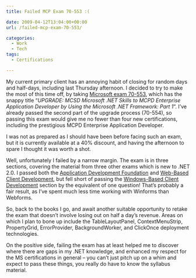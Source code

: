 ```yaml
---
title: Failed MCP Exam 70-553 :(

date: 2009-04-12T13:04:00+00:00
url: /failed-mcp-exam-70-553/

categories:
  - Work
  - Tech
tags:
  - Certifications

---
```

My current primary client has an annoying habit of closing for random days and half-days, including last Thursday afternoon. I decided to try to make the most of this time off, by taking [Microsoft exam 70-553][1], which has the snappy title “_UPGRADE: MCSD Microsoft .NET Skills to MCPD Enterprise Application Developer by Using the Microsoft .NET Framework: Part 1_”. I’ve already passed the second part of the upgrade process (70-554), so passing this exam would give me no fewer than four new certifications, including the prestigious MCPD Enterprise Application Developer.

I was not as prepared as I should have been before facing such an exam, but it is currently available at a 40% discount, and having the afternoon to spare I thought it was worth a shot.

Well, unfortunately I failed by a narrow margin. The exam is in three sections, covering the material from three other exams which is new to .NET 2.0. I passed both the [Application Development Foundation][2] and [Web-Based Client Development][3], but fell short of passing the [Windows-Based Client Development][4] section by the equivalent of one question! That’s probably a fair result, as I’ve spent much less time working with Winforms than Webforms.

So, back to the books I go, and await another suitable opportunity to retake the exam that doesn’t involve losing out on half a day’s revenue. Areas on which I plan to bone up include the TableLayoutPanel, ContextMenuStrip, PropertyGrid, ErrorProvider, BackgroundWorker, and ClickOnce deployment technologies.

On the positive side, failing the exam has at least helped me to discover where there are gaps in my .NET knowledge, and enhanced my respect for the MS certifications in general – you can’t just pitch up on a whim and expect to pass these things, you really do have to know the syllabus material.

 [1]: http://www.microsoft.com/learning/en/us/exams/70-553.mspx
 [2]: http://www.microsoft.com/learning/en/us/exams/70-536.aspx
 [3]: http://www.microsoft.com/learning/en/us/exams/70-528.mspx
 [4]: http://www.microsoft.com/learning/en/us/exams/70-526.mspx